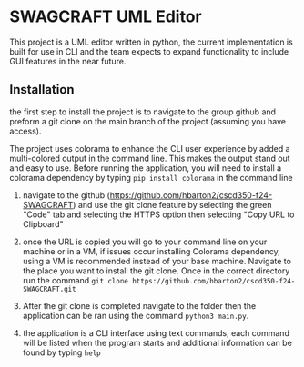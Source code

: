 # SWAGCRAFT UML Editor 
This project is a UML editor written in python, the current implementation is built for use in CLI and the team expects to expand functionality to include GUI features in the near future. 

## Installation
the first step to install the project is to navigate to the group github and preform a git clone on the main branch of the project (assuming you have access).
  
The project uses colorama to enhance the CLI user experience by added a multi-colored output in the command line. This makes the output stand out and easy to use. Before running the application, you will need to install a colorama dependency by typing `pip install colorama` in the command line

1) navigate to the github (https://github.com/hbarton2/cscd350-f24-SWAGCRAFT) and use the git clone feature by selecting the green "Code" tab and selecting the HTTPS option then selecting "Copy URL to Clipboard"

2) once the URL is copied you will go to your command line on your machine or in a VM, if issues occur installing Colorama dependency, using a VM is recommended instead of your base machine. Navigate to the place you want to install the git clone. Once in the correct directory run the command `git clone https://github.com/hbarton2/cscd350-f24-SWAGCRAFT.git`
3) After the git clone is completed navigate to the folder then the application can be ran using the command `python3 main.py`.
4) the application is a CLI interface using text commands, each command will be listed when the program starts and additional information can be found by typing `help`